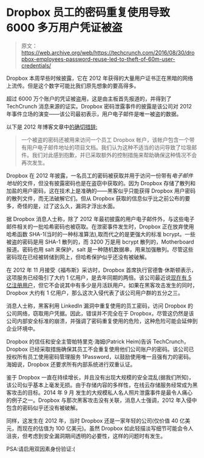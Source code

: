 # Dropbox 员工的密码重复使用导致 6000 多万用户凭证被盗

> 原文：<https://web.archive.org/web/https://techcrunch.com/2016/08/30/dropbox-employees-password-reuse-led-to-theft-of-60m-user-credentials/>

Dropbox 本周早些时候披露，它在 2012 年获得的大量用户证书正在黑暗的网络上流传。但是这个数字可能比我们原先想象的要高得多。

超过 6000 万个账户的凭证被盗用，这是由主板首先报道的，并得到了 TechCrunch 消息来源的证实。Dropbox 密码泄露事件的披露是该公司对 2012 年事件立场的演变——该公司最初表示，用户电子邮件是唯一被盗的数据。

以下是 2012 年博客文章中[的确切措辞:](https://web.archive.org/web/20230316161011/https://blogs.dropbox.com/dropbox/2012/07/security-update-new-features/)

> 一个被盗的密码还被用来访问一个员工 Dropbox 帐户，该帐户包含一个带有用户电子邮件地址的项目文档。我们认为这种不适当的访问导致了垃圾邮件。我们对此感到抱歉，并已采取额外的控制措施来帮助确保这种情况不会再次发生。

Dropbox 在 2012 年披露，一名员工的密码被获取并用于访问一份带有*电子邮件地址*的文件，但没有披露密码也是在盗窃中获取的。因为 Dropbox 存储了散列和加盐的用户密码，这在技术上是准确的——黑客似乎只能获得 Dropbox 用户密码的散列文件，而无法破解它们。但从 Dropbox 获取的信息似乎比之前公布的要多，奇怪的是，过了这么久，漏洞才浮出水面。

据 Dropbox 消息人士称，除了 2012 年最初披露的用户电子邮件外，与这些电子邮件相关的一批哈希密码也被窃取。在泄密事件发生时，Dropbox 正在放弃使用哈希函数 SHA-1(当时的一种标准算法),取而代之的是更强大的标准 bcrypt。一些被盗的密码是用 SHA-1 散列的，而 3200 万是用 bcrypt 散列的，Motherboard 报道。密码也用 salt 来保护，salt 是一种随机数据串，用来加强散列。尽管这些密码现在已经被转储到网上，但哈希保护似乎还没有被破解。

在 2012 年 11 月接受《福布斯》采访时，Dropbox 首席执行官德鲁·休斯顿表示，这项服务已经吸引了大约 1 亿用户，是去年同期的两倍。该公司最近说[现在有 5 亿注册用户](https://web.archive.org/web/20230316161011/https://blogs.dropbox.com/dropbox/2016/03/500-million/)，但它不会说其中有多少是月活跃用户。如果在黑客攻击发生的同时，Dropbox 大约有 1 亿用户，那么这次入侵代表了该公司用户群的五分之三。

消息人士称，黑客利用 LinkedIn 漏洞中重复使用的员工密码，访问 Dropbox 的公司网络，窃取用户凭据。因此，错误并不完全在于 Dropbox，尽管这仍然是该公司内部安全标准的崩溃，并强调了密码重复使用的危险，这种危险可能会延伸到企业环境中。

Dropbox 的信任和安全主管帕特里克·海姆(Patrick Heim)告诉 TechCrunch，Dropbox 已经采取措施确保其员工不会重复使用他们公司账户的密码。该公司已授权所有员工使用密码管理服务 1Password，以鼓励使用唯一且强有力的密码。海姆说，Dropbox 还要求所有内部系统进行双重认证。

鉴于 Dropbox 一直在持续增长，并且没有出现大规模的安全混乱(据我们所知)，该公司似乎基本上毫发无损。由于存储内容的多样性，在线云存储服务经常成为黑客攻击的目标。2014 年 9 月 发生的大规模私人名人照片泄露事件是最令人痛心的例子之一。Dropbox 与那次黑客攻击没有关联，消息人士强调，2012 年入侵中包含的密码似乎还没有被破解。

同样，这发生在 2012 年，当时 Dropbox 还是一家年轻的公司(仅价值 40 亿美元，而现在的估值为 100 亿美元)。虽然 Dropbox 如此轻描淡写细节可能会令人沮丧，但考虑到安全漏洞期间透明的必要性，这样的问题时有发生。

PSA:请启用双因素身份验证:(